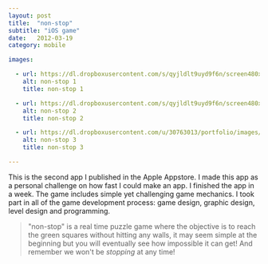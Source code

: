```yaml
---
layout: post
title:  "non-stop"
subtitle: "iOS game"
date:   2012-03-19
category: mobile

images:

  - url: https://dl.dropboxusercontent.com/s/qyjldlt9uyd9f6n/screen480x480.jpeg
    alt: non-stop 1
    title: non-stop 1

  - url: https://dl.dropboxusercontent.com/s/qyjldlt9uyd9f6n/screen480x480.jpeg
    alt: non-stop 2
    title: non-stop 2

  - url: https://dl.dropboxusercontent.com/u/30763013/portfolio/images/mobile/non-stop/screen480x480%20%282%29.jpeg
    alt: non-stop 3
    title: non-stop 3

---
```


This is the second app I published in the Apple Appstore. I made this app as a personal challenge on how fast I could make an app. I finished the app in a week. The game includes simple yet challenging game mechanics. I took part in all of the game development process: game design, graphic design, level design and programming.

>"non-stop" is a real time puzzle game where the objective is to reach the green squares without hitting any walls, it may seem simple at the beginning but you will eventually see how impossible it can get! And remember we won't be _stopping_ at any time!
